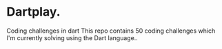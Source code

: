 # Dartplay.
Coding challenges in dart
This repo contains 50 coding challenges which I'm currently solving using the Dart language..

